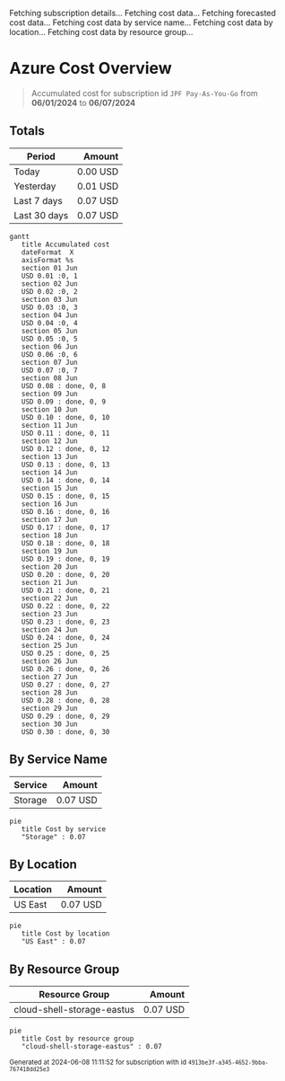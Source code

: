 Fetching subscription details...
Fetching cost data...
Fetching forecasted cost data...
Fetching cost data by service name...
Fetching cost data by location...
Fetching cost data by resource group...
# Azure Cost Overview

> Accumulated cost for subscription id `JPF Pay-As-You-Go` from **06/01/2024** to **06/07/2024**

## Totals

|Period|Amount|
|---|---:|
|Today|0.00 USD|
|Yesterday|0.01 USD|
|Last 7 days|0.07 USD|
|Last 30 days|0.07 USD|

```mermaid
gantt
   title Accumulated cost
   dateFormat  X
   axisFormat %s
   section 01 Jun
   USD 0.01 :0, 1
   section 02 Jun
   USD 0.02 :0, 2
   section 03 Jun
   USD 0.03 :0, 3
   section 04 Jun
   USD 0.04 :0, 4
   section 05 Jun
   USD 0.05 :0, 5
   section 06 Jun
   USD 0.06 :0, 6
   section 07 Jun
   USD 0.07 :0, 7
   section 08 Jun
   USD 0.08 : done, 0, 8
   section 09 Jun
   USD 0.09 : done, 0, 9
   section 10 Jun
   USD 0.10 : done, 0, 10
   section 11 Jun
   USD 0.11 : done, 0, 11
   section 12 Jun
   USD 0.12 : done, 0, 12
   section 13 Jun
   USD 0.13 : done, 0, 13
   section 14 Jun
   USD 0.14 : done, 0, 14
   section 15 Jun
   USD 0.15 : done, 0, 15
   section 16 Jun
   USD 0.16 : done, 0, 16
   section 17 Jun
   USD 0.17 : done, 0, 17
   section 18 Jun
   USD 0.18 : done, 0, 18
   section 19 Jun
   USD 0.19 : done, 0, 19
   section 20 Jun
   USD 0.20 : done, 0, 20
   section 21 Jun
   USD 0.21 : done, 0, 21
   section 22 Jun
   USD 0.22 : done, 0, 22
   section 23 Jun
   USD 0.23 : done, 0, 23
   section 24 Jun
   USD 0.24 : done, 0, 24
   section 25 Jun
   USD 0.25 : done, 0, 25
   section 26 Jun
   USD 0.26 : done, 0, 26
   section 27 Jun
   USD 0.27 : done, 0, 27
   section 28 Jun
   USD 0.28 : done, 0, 28
   section 29 Jun
   USD 0.29 : done, 0, 29
   section 30 Jun
   USD 0.30 : done, 0, 30
```

## By Service Name

|Service|Amount|
|---|---:|
|Storage|0.07 USD|

```mermaid
pie
   title Cost by service
   "Storage" : 0.07
```

## By Location

|Location|Amount|
|---|---:|
|US East|0.07 USD|

```mermaid
pie
   title Cost by location
   "US East" : 0.07
```

## By Resource Group

|Resource Group|Amount|
|---|---:|
|cloud-shell-storage-eastus|0.07 USD|

```mermaid
pie
   title Cost by resource group
   "cloud-shell-storage-eastus" : 0.07
```

<sup>Generated at 2024-06-08 11:11:52 for subscription with id `4913be3f-a345-4652-9bba-767418dd25e3`</sup>
